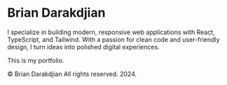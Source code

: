 # Brian Darakdjian 

I specialize in building modern, responsive web applications with React, TypeScript, and Tailwind. With a passion for clean code and user-friendly design, I turn ideas into polished digital experiences.

This is my portfolio.

© Brian Darakdjian All rights reserved. 2024.